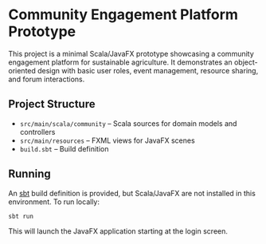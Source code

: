 # Community Engagement Platform Prototype

This project is a minimal Scala/JavaFX prototype showcasing a community engagement platform for sustainable agriculture. It demonstrates an object-oriented design with basic user roles, event management, resource sharing, and forum interactions.

## Project Structure
- `src/main/scala/community` – Scala sources for domain models and controllers
- `src/main/resources` – FXML views for JavaFX scenes
- `build.sbt` – Build definition

## Running
An [sbt](https://www.scala-sbt.org/) build definition is provided, but Scala/JavaFX are not installed in this environment. To run locally:

```bash
sbt run
```

This will launch the JavaFX application starting at the login screen.
